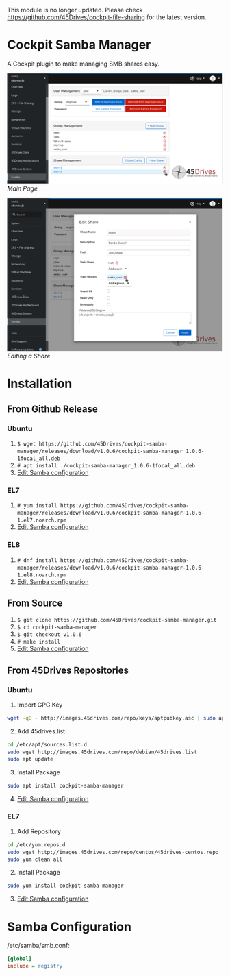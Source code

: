 This module is no longer updated. Please check https://github.com/45Drives/cockpit-file-sharing for the latest version.

# Cockpit Samba Manager
A Cockpit plugin to make managing SMB shares easy.  
  
![Main Page](img/main.png)
*Main Page*  
  
![Editing a Share](img/edit_share.png)
*Editing a Share*
# Installation
## From Github Release
### Ubuntu
1. `$ wget https://github.com/45Drives/cockpit-samba-manager/releases/download/v1.0.6/cockpit-samba-manager_1.0.6-1focal_all.deb`
1. `# apt install ./cockpit-samba-manager_1.0.6-1focal_all.deb`
1. [Edit Samba configuration](#samba-configuration)
### EL7
1. `# yum install https://github.com/45Drives/cockpit-samba-manager/releases/download/v1.0.6/cockpit-samba-manager-1.0.6-1.el7.noarch.rpm`
1. [Edit Samba configuration](#samba-configuration)
### EL8
1. `# dnf install https://github.com/45Drives/cockpit-samba-manager/releases/download/v1.0.6/cockpit-samba-manager-1.0.6-1.el8.noarch.rpm`
1. [Edit Samba configuration](#samba-configuration)
## From Source
1. `$ git clone https://github.com/45Drives/cockpit-samba-manager.git`
1. `$ cd cockpit-samba-manager`
1. `$ git checkout v1.0.6`
1. `# make install`
1. [Edit Samba configuration](#samba-configuration)
## From 45Drives Repositories
### Ubuntu
1. Import GPG Key
```sh
wget -qO - http://images.45drives.com/repo/keys/aptpubkey.asc | sudo apt-key add -
```
2. Add 45drives.list
```sh
cd /etc/apt/sources.list.d
sudo wget http://images.45drives.com/repo/debian/45drives.list
sudo apt update
```
3. Install Package
```sh
sudo apt install cockpit-samba-manager
```
4. [Edit Samba configuration](#samba-configuration)
### EL7
1. Add Repository
```sh
cd /etc/yum.repos.d
sudo wget http://images.45drives.com/repo/centos/45drives-centos.repo
sudo yum clean all
```
2. Install Package
```sh
sudo yum install cockpit-samba-manager
```
3. [Edit Samba configuration](#samba-configuration)
# Samba Configuration
/etc/samba/smb.conf:
```ini
[global]
include = registry
```
